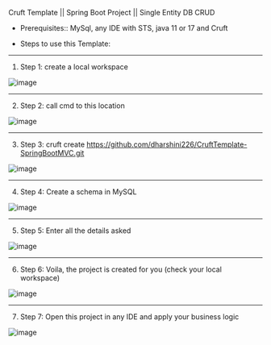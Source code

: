 Cruft Template || Spring Boot Project || Single Entity DB CRUD

* Prerequisites:: MySql, any IDE with STS, java 11 or 17 and Cruft

* Steps to use this Template: 
----------------------------------------------------------------------------------------------------------------
1. Step 1: create a local workspace

![image](https://user-images.githubusercontent.com/63113554/235424107-1749cd47-4e39-441f-824a-71f15c35d751.png)

----------------------------------------------------------------------------------------------------------------
2. Step 2: call cmd to this location

![image](https://user-images.githubusercontent.com/63113554/235424173-32447cf5-63d4-4b04-a069-29bdfff1e11e.png)

----------------------------------------------------------------------------------------------------------------
3. Step 3: cruft create https://github.com/dharshini226/CruftTemplate-SpringBootMVC.git

![image](https://user-images.githubusercontent.com/63113554/235424234-09e9ecdc-7004-4443-8213-c6eb55817f64.png)

----------------------------------------------------------------------------------------------------------------
4. Step 4: Create a schema in MySQL

![image](https://user-images.githubusercontent.com/63113554/235422750-609004af-dd1a-452a-a0a1-7b7e24234086.png)

----------------------------------------------------------------------------------------------------------------
5. Step 5: Enter all the details asked

![image](https://user-images.githubusercontent.com/63113554/235424351-6ded6bfa-81f8-482f-aa0c-30e58f4b4568.png)

----------------------------------------------------------------------------------------------------------------
6. Step 6: Voila, the project is created for you (check your local workspace)

![image](https://user-images.githubusercontent.com/63113554/235424400-0237abad-7d78-4e15-a1b4-6d41a154e0bb.png)

----------------------------------------------------------------------------------------------------------------
7. Step 7: Open this project in any IDE and apply your business logic 

![image](https://user-images.githubusercontent.com/63113554/235423307-80fbb608-1aef-4151-96fe-13eff967ac40.png)

